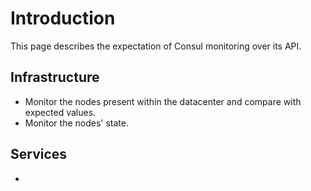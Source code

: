 # Introduction

This page describes the expectation of Consul monitoring over its API.

## Infrastructure

- Monitor the nodes present within the datacenter and compare with expected values.
- Monitor the nodes' state.

## Services

- 